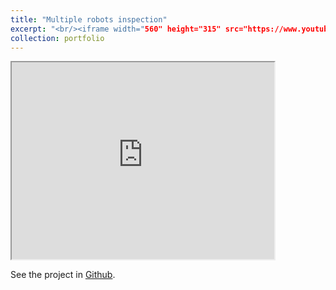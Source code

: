 ```yaml
---
title: "Multiple robots inspection"
excerpt: "<br/><iframe width="560" height="315" src="https://www.youtube.com/embed/rmnd1CNzhs8"></iframe>"
collection: portfolio
---
```


<iframe width="420" height="315" src="https://www.youtube.com/watch?v=rmnd1CNzhs8"></iframe>

See the project in <a href="https://github.com/airuchen/multi_turtlebot3" target="_blank">Github</a>.